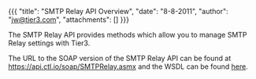 {{{
  "title": "SMTP Relay API Overview",
  "date": "8-8-2011",
  "author": "jw@tier3.com",
  "attachments": []
}}}

The SMTP Relay API provides methods which allow you to manage SMTP Relay settings with Tier3.

The URL to the SOAP version of the SMTP Relay API can be found at <a href="https://api.ctl.io/soap/SMTPRelay.asmx" target="_blank">https://api.ctl.io/soap/SMTPRelay.asmx</a>&nbsp;and the WSDL can be found&nbsp;<a href="https://api.ctl.io/soap/SMTPRelay.asmx?wsdl" target="_blank">here</a>.